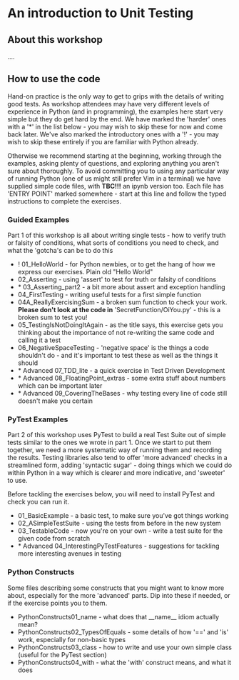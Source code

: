 # An introduction to Unit Testing

## About this workshop

....

## How to use the code

Hand-on practice is the only way to get to grips with the details of writing good tests. As workshop attendees may have very
different levels of experience in Python (and in programming), the examples here start very simple
but they do get hard by the end.
We have marked the 'harder' ones with a '*' in the list below - you may wish to skip these for now and come back later.
We've also marked the introductory ones with a '!' - you may wish to skip these entirely if you are familiar with Python already.

Otherwise we recommend starting at the beginning, working through the examples, asking plenty of questions, and exploring anything you aren't sure about thoroughly.
To avoid committing you to using any particular way of running Python (one of us might still prefer Vim in a terminal) we have supplied simple code files, with __TBC!!!__ an ipynb version too.
Each file has 'ENTRY POINT' marked somewhere - start at this line and follow the typed instructions
to complete the exercises.

### Guided Examples

Part 1 of this workshop is all about writing single tests - how to verify truth or falsity of conditions, what sorts of conditions you need to check, and what the 'gotcha's can be to do this

- ! 01_HelloWorld - for Python newbies, or to get the hang of how we express our exercises. Plain old "Hello World"
- 02_Asserting - using 'assert' to test for truth or falsity of conditions
- \* 03_Asserting_part2 - a bit more about assert and exception handling
- 04_FirstTesting - writing useful tests for a first simple function
- 04A_ReallyExercisingSum - a broken sum function to check your work. **Please don't look at the code in** 'SecretFunction/OiYou.py' - this is a broken sum to test you!
- 05_TestingIsNotDoingItAgain - as the title says, this exercise gets you thinking about the importance of not re-writing the same code and calling it a test
- 06_NegativeSpaceTesting - 'negative space' is the things a code shouldn't do - and it's important to test these as well as the things it should
- \* Advanced 07_TDD_lite - a quick exercise in Test Driven Development
- \* Advanced 08_FloatingPoint_extras - some extra stuff about numbers which can be important later
- \* Advanced 09_CoveringTheBases - why testing every line of code still doesn't make you certain

### PyTest Examples

Part 2 of this workshop uses PyTest to build a real Test Suite out of simple tests similar to the ones we wrote in part 1. Once we start to put them together, we need a more systematic way of running
them and recording the results. Testing libraries also tend to offer 'more advanced' checks in a streamlined form, adding 'syntactic sugar' - doing things which we could do within Python in a way which is clearer and more indicative, and 'sweeter' to use.

Before tackling the exercises below, you will need to install PyTest and check you can run it. 

- 01_BasicExample - a basic test, to make sure you've got things working
- 02_ASimpleTestSuite - using the tests from before in the new system
- 03_TestableCode - now you're on your own - write a test suite for the given code from scratch
- \* Advanced 04_InterestingPyTestFeatures - suggestions for tackling more interesting avenues in testing

### Python Constructs

Some files describing some constructs that you might want to know more about, especially for the more 'advanced' parts. Dip into these if needed, or if the exercise points you to them.

- PythonConstructs01_name - what does that \_\_name\_\_ idiom actually mean?
- PythonConstructs02_TypesOfEquals - some details of how '==' and 'is' work, especially for non-basic types
- PythonConstructs03_class - how to write and use your own simple class (useful for the PyTest section)
- PythonConstructs04_with - what the 'with' construct means, and what it does
